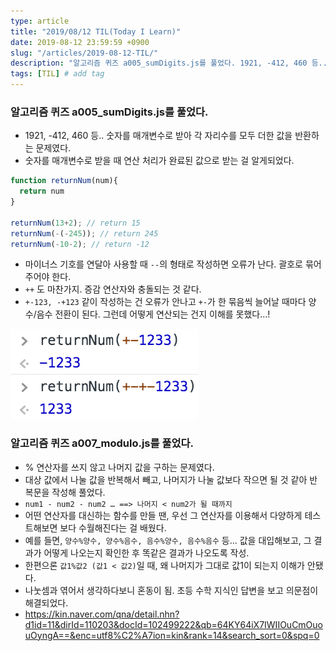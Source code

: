 ```yaml
---
type: article
title: "2019/08/12 TIL(Today I Learn)"
date: 2019-08-12 23:59:59 +0900
slug: "/articles/2019-08-12-TIL/"
description: "알고리즘 퀴즈 a005_sumDigits.js를 풀었다. 1921, -412, 460 등.. 숫자를 매개변수로 받아 각 자리수를 모두 더한 값을 반환하는 문제였다. 숫자를 매개변수로 받을 때 연산 처리가 완료된 값으로 받는 걸 알게되었다."
tags: [TIL] # add tag
---
```


### 알고리즘 퀴즈 a005_sumDigits.js를 풀었다.
* 1921, -412, 460 등.. 숫자를 매개변수로 받아 각 자리수를 모두 더한 값을 반환하는 문제였다.
* 숫자를 매개변수로 받을 때 연산 처리가 완료된 값으로 받는 걸 알게되었다. 
 
```javascript
function returnNum(num){
  return num
}

returnNum(13+2); // return 15
returnNum(-(-245)); // return 245
returnNum(-10-2); // return -12
```
* 마이너스 기호를 연달아 사용할 때 `--`의 형태로 작성하면 오류가 난다. 괄호로 묶어 주어야 한다.
* `++` 도 마찬가지. 증감 연산자와 충돌되는 것 같다.
* `+-123, -+123` 같이 작성하는 건 오류가 안나고 `+-`가 한 묶음씩 늘어날 때마다 양수/음수 전환이 된다. 그런데 어떻게 연산되는 건지 이해를 못했다...!  
<img src="./2019-08-12.png">

### 알고리즘 퀴즈 a007_modulo.js를 풀었다.
* % 연산자를 쓰지 않고 나머지 값을 구하는 문제였다.
* 대상 값에서 나눌 값을 반복해서 빼고, 나머지가 나눌 값보다 작으면 될 것 같아 반복문을 작성해 풀었다.
* `num1 - num2 - num2 … ==> 나머지 < num2가 될 때까지`
* 어떤 연산자를 대신하는 함수를 만들 땐, 우선 그 연산자를 이용해서 다양하게 테스트해보면 보다 수월해진다는 걸 배웠다.
* 예를 들면, `양수%양수, 양수%음수, 음수%양수, 음수%음수` 등... 값을 대입해보고, 그 결과가 어떻게 나오는지 확인한 후 똑같은 결과가 나오도록 작성.
* 한편으론 `값1%값2 (값1 < 값2)`일 때, 왜 나머지가 그대로 값1이 되는지 이해가 안됐다.
* 나눗셈과 엮어서 생각하다보니 혼동이 됨. 초등 수학 지식인 답변을 보고 의문점이 해결되었다.
* https://kin.naver.com/qna/detail.nhn?d1id=11&dirId=110203&docId=102499222&qb=64KY64iX7IWIIOuCmOuouOyngA==&enc=utf8%C2%A7ion=kin&rank=14&search_sort=0&spq=0